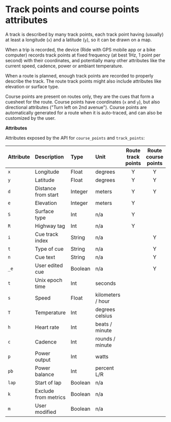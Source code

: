 # Track points and course points attributes

A track is described by many track points, each track point having (usually) at least a longitude (`x`) and a latitude (`y`), so it can be drawn on a map.

When a trip is recorded, the device (Ride with GPS mobile app or a bike computer) records track points at fixed frequency (at best 1Hz, 1 point per second) with their coordinates, and potentially many other attributes like the current speed, cadence, power or ambiant temperature.

When a route is planned, enough track points are recorded to properly describe the track. The route track points might also include attributes like elevation or surface type.

Course points are present on routes only, they are the cues that form a cuesheet for the route. Course points have coordinates (`x` and `y`), but also directional attributes ("Turn left on 2nd avenue"). Course points are automatically generated for a route when it is auto-traced, and can also be customized by the user.

**Attributes**

Attributes exposed by the API for `course_points` and `track_points`:

| Attribute  | Description           | Type    | Unit              | Route<br>track points | Route<br>course points | Trip<br>track points |
|:---------- |:--------------------- |:------- |:----------------- |:---------------------:|:----------------------:|:--------------------:|
| `x`        | Longitude             | Float   | degrees           | Y                     | Y                      | Y                    |
| `y`        | Latitude              | Float   | degrees           | Y                     | Y                      | Y                    |
| `d`        | Distance from start   | Integer | meters            | Y                     | Y                      | Y                    |
| `e`        | Elevation             | Integer | meters            | Y                     |                        | Y                    |
| `S`        | Surface type          | Int     | n/a               | Y                     |                        |                      |
| `R`        | Highway tag           | Int     | n/a               | Y                     |                        |                      |
| `i`        | Cue track index       | String  | n/a               |                       | Y                      |                      |
| `t`        | Type of cue           | String  | n/a               |                       | Y                      |                      |
| `n`        | Cue text              | String  | n/a               |                       | Y                      |                      |
| `_e`       | User edited cue       | Boolean | n/a               |                       | Y                      |                      |
| `t`        | Unix epoch time       | Int     | seconds           |                       |                        | Y                    |
| `s`        | Speed                 | Float   | kilometers / hour |                       |                        | Y                    |
| `T`        | Temperature           | Int     | degrees celsius   |                       |                        | Y                    |
| `h`        | Heart rate            | Int     | beats / minute    |                       |                        | Y                    |
| `c`        | Cadence               | Int     | rounds / minute   |                       |                        | Y                    |
| `p`        | Power output          | Int     | watts             |                       |                        | Y                    |
| `pb`       | Power balance         | Int     | percent L/R       |                       |                        | Y                    |
| `lap`      | Start of lap          | Boolean | n/a               |                       |                        | Y                    |
| `k`        | Exclude from metrics  | Boolean | n/a               |                       |                        | Y                    |
| `m`        | User modified         | Boolean | n/a               |                       |                        | Y                    |

